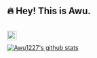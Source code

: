 ## :fire: Hey! This is Awu. 

<br />
<a target="_blank" href="https://juejin.cn/user/1302259794456120">
  <img align="left" title="掘金" alt="chokcoco" width="22px" src="https://github.com/chokcoco/chokcoco/blob/main/juejin.svg" />
</a>

<br />

[![Awu1227's github stats](https://github-readme-stats.vercel.app/api?username=Awu1227&hide=contribs,prs&count_private=true&show_icons=true&&bg_color=30,40941c,cb1597&title_color=fff&text_color=fff&icon_color=fc0)](https://github.com/anuraghazra/github-readme-stats)


